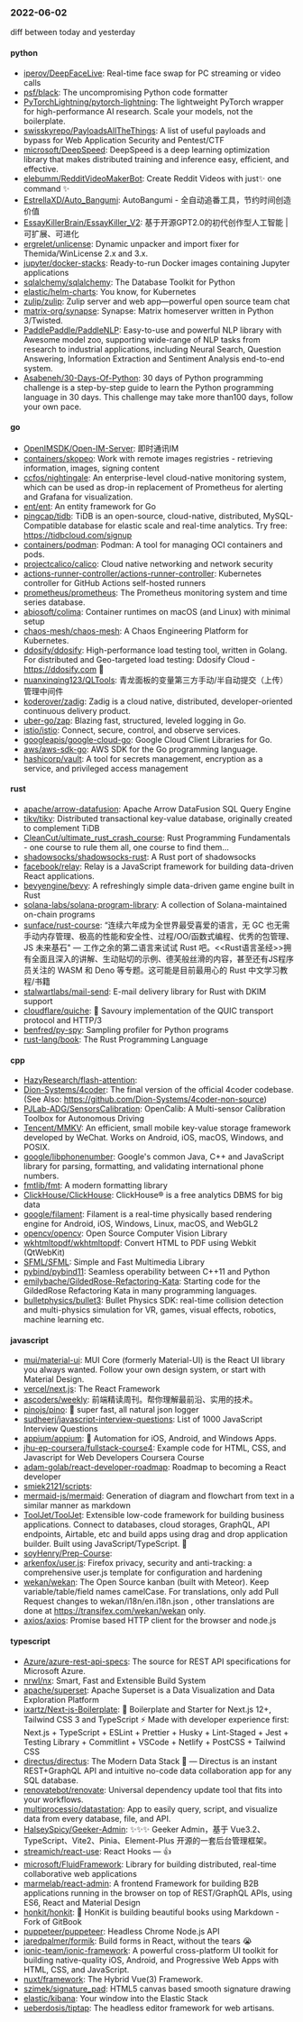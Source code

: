 ### 2022-06-02
diff between today and yesterday

#### python
* [iperov/DeepFaceLive](https://github.com/iperov/DeepFaceLive): Real-time face swap for PC streaming or video calls
* [psf/black](https://github.com/psf/black): The uncompromising Python code formatter
* [PyTorchLightning/pytorch-lightning](https://github.com/PyTorchLightning/pytorch-lightning): The lightweight PyTorch wrapper for high-performance AI research. Scale your models, not the boilerplate.
* [swisskyrepo/PayloadsAllTheThings](https://github.com/swisskyrepo/PayloadsAllTheThings): A list of useful payloads and bypass for Web Application Security and Pentest/CTF
* [microsoft/DeepSpeed](https://github.com/microsoft/DeepSpeed): DeepSpeed is a deep learning optimization library that makes distributed training and inference easy, efficient, and effective.
* [elebumm/RedditVideoMakerBot](https://github.com/elebumm/RedditVideoMakerBot): Create Reddit Videos with just✨ one command ✨
* [EstrellaXD/Auto_Bangumi](https://github.com/EstrellaXD/Auto_Bangumi): AutoBangumi - 全自动追番工具，节约时间创造价值
* [EssayKillerBrain/EssayKiller_V2](https://github.com/EssayKillerBrain/EssayKiller_V2): 基于开源GPT2.0的初代创作型人工智能 | 可扩展、可进化
* [ergrelet/unlicense](https://github.com/ergrelet/unlicense): Dynamic unpacker and import fixer for Themida/WinLicense 2.x and 3.x.
* [jupyter/docker-stacks](https://github.com/jupyter/docker-stacks): Ready-to-run Docker images containing Jupyter applications
* [sqlalchemy/sqlalchemy](https://github.com/sqlalchemy/sqlalchemy): The Database Toolkit for Python
* [elastic/helm-charts](https://github.com/elastic/helm-charts): You know, for Kubernetes
* [zulip/zulip](https://github.com/zulip/zulip): Zulip server and web app—powerful open source team chat
* [matrix-org/synapse](https://github.com/matrix-org/synapse): Synapse: Matrix homeserver written in Python 3/Twisted.
* [PaddlePaddle/PaddleNLP](https://github.com/PaddlePaddle/PaddleNLP): Easy-to-use and powerful NLP library with Awesome model zoo, supporting wide-range of NLP tasks from research to industrial applications, including Neural Search, Question Answering, Information Extraction and Sentiment Analysis end-to-end system.
* [Asabeneh/30-Days-Of-Python](https://github.com/Asabeneh/30-Days-Of-Python): 30 days of Python programming challenge is a step-by-step guide to learn the Python programming language in 30 days. This challenge may take more than100 days, follow your own pace.

#### go
* [OpenIMSDK/Open-IM-Server](https://github.com/OpenIMSDK/Open-IM-Server): 即时通讯IM
* [containers/skopeo](https://github.com/containers/skopeo): Work with remote images registries - retrieving information, images, signing content
* [ccfos/nightingale](https://github.com/ccfos/nightingale): An enterprise-level cloud-native monitoring system, which can be used as drop-in replacement of Prometheus for alerting and Grafana for visualization.
* [ent/ent](https://github.com/ent/ent): An entity framework for Go
* [pingcap/tidb](https://github.com/pingcap/tidb): TiDB is an open-source, cloud-native, distributed, MySQL-Compatible database for elastic scale and real-time analytics. Try free: https://tidbcloud.com/signup
* [containers/podman](https://github.com/containers/podman): Podman: A tool for managing OCI containers and pods.
* [projectcalico/calico](https://github.com/projectcalico/calico): Cloud native networking and network security
* [actions-runner-controller/actions-runner-controller](https://github.com/actions-runner-controller/actions-runner-controller): Kubernetes controller for GitHub Actions self-hosted runners
* [prometheus/prometheus](https://github.com/prometheus/prometheus): The Prometheus monitoring system and time series database.
* [abiosoft/colima](https://github.com/abiosoft/colima): Container runtimes on macOS (and Linux) with minimal setup
* [chaos-mesh/chaos-mesh](https://github.com/chaos-mesh/chaos-mesh): A Chaos Engineering Platform for Kubernetes.
* [ddosify/ddosify](https://github.com/ddosify/ddosify): High-performance load testing tool, written in Golang. For distributed and Geo-targeted load testing: Ddosify Cloud - https://ddosify.com 🚀
* [nuanxinqing123/QLTools](https://github.com/nuanxinqing123/QLTools): 青龙面板的变量第三方手动/半自动提交（上传）管理中间件
* [koderover/zadig](https://github.com/koderover/zadig): Zadig is a cloud native, distributed, developer-oriented continuous delivery product.
* [uber-go/zap](https://github.com/uber-go/zap): Blazing fast, structured, leveled logging in Go.
* [istio/istio](https://github.com/istio/istio): Connect, secure, control, and observe services.
* [googleapis/google-cloud-go](https://github.com/googleapis/google-cloud-go): Google Cloud Client Libraries for Go.
* [aws/aws-sdk-go](https://github.com/aws/aws-sdk-go): AWS SDK for the Go programming language.
* [hashicorp/vault](https://github.com/hashicorp/vault): A tool for secrets management, encryption as a service, and privileged access management

#### rust
* [apache/arrow-datafusion](https://github.com/apache/arrow-datafusion): Apache Arrow DataFusion SQL Query Engine
* [tikv/tikv](https://github.com/tikv/tikv): Distributed transactional key-value database, originally created to complement TiDB
* [CleanCut/ultimate_rust_crash_course](https://github.com/CleanCut/ultimate_rust_crash_course): Rust Programming Fundamentals - one course to rule them all, one course to find them...
* [shadowsocks/shadowsocks-rust](https://github.com/shadowsocks/shadowsocks-rust): A Rust port of shadowsocks
* [facebook/relay](https://github.com/facebook/relay): Relay is a JavaScript framework for building data-driven React applications.
* [bevyengine/bevy](https://github.com/bevyengine/bevy): A refreshingly simple data-driven game engine built in Rust
* [solana-labs/solana-program-library](https://github.com/solana-labs/solana-program-library): A collection of Solana-maintained on-chain programs
* [sunface/rust-course](https://github.com/sunface/rust-course): “连续六年成为全世界最受喜爱的语言，无 GC 也无需手动内存管理、极高的性能和安全性、过程/OO/函数式编程、优秀的包管理、JS 未来基石" — 工作之余的第二语言来试试 Rust 吧。<<Rust语言圣经>>拥有全面且深入的讲解、生动贴切的示例、德芙般丝滑的内容，甚至还有JS程序员关注的 WASM 和 Deno 等专题。这可能是目前最用心的 Rust 中文学习教程/书籍
* [stalwartlabs/mail-send](https://github.com/stalwartlabs/mail-send): E-mail delivery library for Rust with DKIM support
* [cloudflare/quiche](https://github.com/cloudflare/quiche): 🥧 Savoury implementation of the QUIC transport protocol and HTTP/3
* [benfred/py-spy](https://github.com/benfred/py-spy): Sampling profiler for Python programs
* [rust-lang/book](https://github.com/rust-lang/book): The Rust Programming Language

#### cpp
* [HazyResearch/flash-attention](https://github.com/HazyResearch/flash-attention): 
* [Dion-Systems/4coder](https://github.com/Dion-Systems/4coder): The final version of the official 4coder codebase. (See Also: https://github.com/Dion-Systems/4coder-non-source)
* [PJLab-ADG/SensorsCalibration](https://github.com/PJLab-ADG/SensorsCalibration): OpenCalib: A Multi-sensor Calibration Toolbox for Autonomous Driving
* [Tencent/MMKV](https://github.com/Tencent/MMKV): An efficient, small mobile key-value storage framework developed by WeChat. Works on Android, iOS, macOS, Windows, and POSIX.
* [google/libphonenumber](https://github.com/google/libphonenumber): Google's common Java, C++ and JavaScript library for parsing, formatting, and validating international phone numbers.
* [fmtlib/fmt](https://github.com/fmtlib/fmt): A modern formatting library
* [ClickHouse/ClickHouse](https://github.com/ClickHouse/ClickHouse): ClickHouse® is a free analytics DBMS for big data
* [google/filament](https://github.com/google/filament): Filament is a real-time physically based rendering engine for Android, iOS, Windows, Linux, macOS, and WebGL2
* [opencv/opencv](https://github.com/opencv/opencv): Open Source Computer Vision Library
* [wkhtmltopdf/wkhtmltopdf](https://github.com/wkhtmltopdf/wkhtmltopdf): Convert HTML to PDF using Webkit (QtWebKit)
* [SFML/SFML](https://github.com/SFML/SFML): Simple and Fast Multimedia Library
* [pybind/pybind11](https://github.com/pybind/pybind11): Seamless operability between C++11 and Python
* [emilybache/GildedRose-Refactoring-Kata](https://github.com/emilybache/GildedRose-Refactoring-Kata): Starting code for the GildedRose Refactoring Kata in many programming languages.
* [bulletphysics/bullet3](https://github.com/bulletphysics/bullet3): Bullet Physics SDK: real-time collision detection and multi-physics simulation for VR, games, visual effects, robotics, machine learning etc.

#### javascript
* [mui/material-ui](https://github.com/mui/material-ui): MUI Core (formerly Material-UI) is the React UI library you always wanted. Follow your own design system, or start with Material Design.
* [vercel/next.js](https://github.com/vercel/next.js): The React Framework
* [ascoders/weekly](https://github.com/ascoders/weekly): 前端精读周刊。帮你理解最前沿、实用的技术。
* [pinojs/pino](https://github.com/pinojs/pino): 🌲 super fast, all natural json logger
* [sudheerj/javascript-interview-questions](https://github.com/sudheerj/javascript-interview-questions): List of 1000 JavaScript Interview Questions
* [appium/appium](https://github.com/appium/appium): 📱 Automation for iOS, Android, and Windows Apps.
* [jhu-ep-coursera/fullstack-course4](https://github.com/jhu-ep-coursera/fullstack-course4): Example code for HTML, CSS, and Javascript for Web Developers Coursera Course
* [adam-golab/react-developer-roadmap](https://github.com/adam-golab/react-developer-roadmap): Roadmap to becoming a React developer
* [smiek2121/scripts](https://github.com/smiek2121/scripts): 
* [mermaid-js/mermaid](https://github.com/mermaid-js/mermaid): Generation of diagram and flowchart from text in a similar manner as markdown
* [ToolJet/ToolJet](https://github.com/ToolJet/ToolJet): Extensible low-code framework for building business applications. Connect to databases, cloud storages, GraphQL, API endpoints, Airtable, etc and build apps using drag and drop application builder. Built using JavaScript/TypeScript. 🚀
* [soyHenry/Prep-Course](https://github.com/soyHenry/Prep-Course): 
* [arkenfox/user.js](https://github.com/arkenfox/user.js): Firefox privacy, security and anti-tracking: a comprehensive user.js template for configuration and hardening
* [wekan/wekan](https://github.com/wekan/wekan): The Open Source kanban (built with Meteor). Keep variable/table/field names camelCase. For translations, only add Pull Request changes to wekan/i18n/en.i18n.json , other translations are done at https://transifex.com/wekan/wekan only.
* [axios/axios](https://github.com/axios/axios): Promise based HTTP client for the browser and node.js

#### typescript
* [Azure/azure-rest-api-specs](https://github.com/Azure/azure-rest-api-specs): The source for REST API specifications for Microsoft Azure.
* [nrwl/nx](https://github.com/nrwl/nx): Smart, Fast and Extensible Build System
* [apache/superset](https://github.com/apache/superset): Apache Superset is a Data Visualization and Data Exploration Platform
* [ixartz/Next-js-Boilerplate](https://github.com/ixartz/Next-js-Boilerplate): 🚀 Boilerplate and Starter for Next.js 12+, Tailwind CSS 3 and TypeScript ⚡️ Made with developer experience first: Next.js + TypeScript + ESLint + Prettier + Husky + Lint-Staged + Jest + Testing Library + Commitlint + VSCode + Netlify + PostCSS + Tailwind CSS
* [directus/directus](https://github.com/directus/directus): The Modern Data Stack 🐰 — Directus is an instant REST+GraphQL API and intuitive no-code data collaboration app for any SQL database.
* [renovatebot/renovate](https://github.com/renovatebot/renovate): Universal dependency update tool that fits into your workflows.
* [multiprocessio/datastation](https://github.com/multiprocessio/datastation): App to easily query, script, and visualize data from every database, file, and API.
* [HalseySpicy/Geeker-Admin](https://github.com/HalseySpicy/Geeker-Admin): ✨✨✨ Geeker Admin，基于 Vue3.2、TypeScript、Vite2、Pinia、Element-Plus 开源的一套后台管理框架。
* [streamich/react-use](https://github.com/streamich/react-use): React Hooks — 👍
* [microsoft/FluidFramework](https://github.com/microsoft/FluidFramework): Library for building distributed, real-time collaborative web applications
* [marmelab/react-admin](https://github.com/marmelab/react-admin): A frontend Framework for building B2B applications running in the browser on top of REST/GraphQL APIs, using ES6, React and Material Design
* [honkit/honkit](https://github.com/honkit/honkit): 📖 HonKit is building beautiful books using Markdown - Fork of GitBook
* [puppeteer/puppeteer](https://github.com/puppeteer/puppeteer): Headless Chrome Node.js API
* [jaredpalmer/formik](https://github.com/jaredpalmer/formik): Build forms in React, without the tears 😭
* [ionic-team/ionic-framework](https://github.com/ionic-team/ionic-framework): A powerful cross-platform UI toolkit for building native-quality iOS, Android, and Progressive Web Apps with HTML, CSS, and JavaScript.
* [nuxt/framework](https://github.com/nuxt/framework): The Hybrid Vue(3) Framework.
* [szimek/signature_pad](https://github.com/szimek/signature_pad): HTML5 canvas based smooth signature drawing
* [elastic/kibana](https://github.com/elastic/kibana): Your window into the Elastic Stack
* [ueberdosis/tiptap](https://github.com/ueberdosis/tiptap): The headless editor framework for web artisans.
